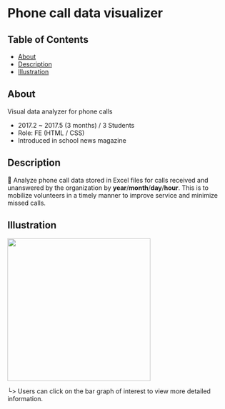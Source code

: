 # Phone call data visualizer

## Table of Contents

- [About](#about)
- [Description](#description)
- [Illustration](#illustration)

## About 
Visual data analyzer for phone calls
- 2017.2 ~ 2017.5 (3 months) / 3 Students
- Role: FE (HTML / CSS)
- Introduced in school news magazine

## Description
:small_orange_diamond: Analyze phone call data stored in Excel files for calls received and unanswered by the organization by **year**/**month**/**day**/**hour**. This is to mobilize volunteers in a timely manner to improve service and minimize missed calls.
<br/>


## Illustration

<img src="https://user-images.githubusercontent.com/45842934/215477711-efedd523-7627-4cd0-abd6-49eb251696b8.png" height="320" />

   └> Users can click on the bar graph of interest to view more detailed information.
